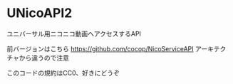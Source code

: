 # UNicoAPI2
ユニバーサル用ニコニコ動画へアクセスするAPI

前バージョンはこちら
https://github.com/cocop/NicoServiceAPI
アーキテクチャから違うので注意

このコードの規約はCC0、好きにどうぞ
